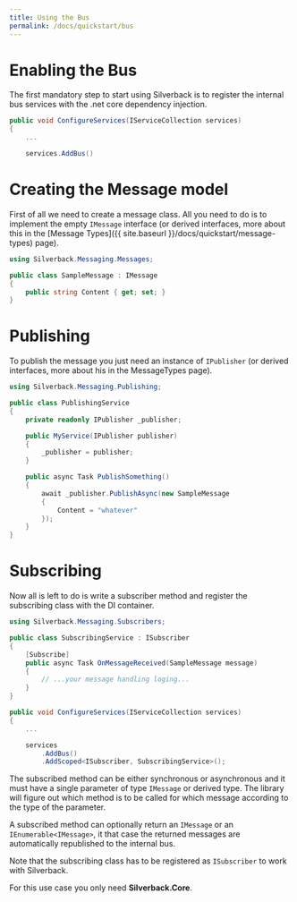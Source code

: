 ```yaml
---
title: Using the Bus
permalink: /docs/quickstart/bus
---
```


# Enabling the Bus

The first mandatory step to start using Silverback is to register the internal bus services with the .net core dependency injection.

```c#
public void ConfigureServices(IServiceCollection services)
{
    ...

    services.AddBus()
```

# Creating the Message model

First of all we need to create a message class. All you need to do is to implement the empty `IMessage` interface (or derived interfaces, more about this in the [Message Types]({{ site.baseurl }}/docs/quickstart/message-types) page).

```c#
using Silverback.Messaging.Messages;

public class SampleMessage : IMessage
{
    public string Content { get; set; }
}

```

# Publishing

To publish the message you just need an instance of `IPublisher` (or derived interfaces, more about his in the MessageTypes page).

```c#
using Silverback.Messaging.Publishing;

public class PublishingService
{
    private readonly IPublisher _publisher;

    public MyService(IPublisher publisher)
    {
        _publisher = publisher;
    }

    public async Task PublishSomething()
    {
        await _publisher.PublishAsync(new SampleMessage 
        { 
            Content = "whatever"
        });
    }
}

```

# Subscribing

Now all is left to do is write a subscriber method and register the subscribing class with the DI container.

```c#
using Silverback.Messaging.Subscribers;

public class SubscribingService : ISubscriber
{
    [Subscribe]
    public async Task OnMessageReceived(SampleMessage message)
    {
        // ...your message handling loging...
    }
}

```
```c#
public void ConfigureServices(IServiceCollection services)
{
    ...

    services
        .AddBus()
        .AddScoped<ISubscriber, SubscribingService>();
```

The subscribed method can be either synchronous or asynchronous and it must have a single parameter of type `IMessage` or derived type. The library will figure out which method is to be called for which message according to the type of the parameter.

A subscribed method can optionally return an `IMessage` or an `IEnumerable<IMessage>`, it that case the returned messages are automatically republished to the internal bus.

Note that the subscribing class has to be registered as `ISubscriber` to work with Silverback.

For this use case you only need **Silverback.Core**.